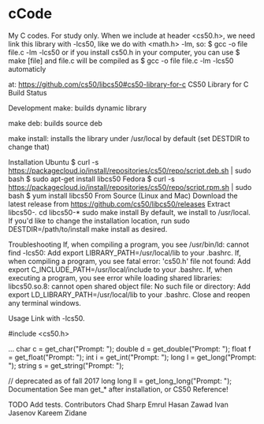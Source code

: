 # cCode
My C codes. For study only.
When we include at header <cs50.h>, we need link this library with -lcs50, like we do with <math.h> -lm, so:
$ gcc -o file file.c -lm -lcs50 
or if you install cs50.h in your computer, you can use 
$ make [file]
and file.c will be compiled as $ gcc -o file file.c -lm -lcs50 automaticly

at: https://github.com/cs50/libcs50#cs50-library-for-c
CS50 Library for C
Build Status

Development
make: builds dynamic library

make deb: builds source deb

make install: installs the library under /usr/local by default (set DESTDIR to change that)

Installation
Ubuntu
$ curl -s https://packagecloud.io/install/repositories/cs50/repo/script.deb.sh | sudo bash
$ sudo apt-get install libcs50
Fedora
$ curl -s https://packagecloud.io/install/repositories/cs50/repo/script.rpm.sh | sudo bash
$ yum install libcs50
From Source (Linux and Mac)
Download the latest release from https://github.com/cs50/libcs50/releases
Extract libcs50-*.*
cd libcs50-*
sudo make install
By default, we install to /usr/local. If you'd like to change the installation location, run sudo DESTDIR=/path/to/install make install as desired.

Troubleshooting
If, when compiling a program, you see /usr/bin/ld: cannot find -lcs50: Add export LIBRARY_PATH=/usr/local/lib to your .bashrc.
If, when compiling a program, you see fatal error: 'cs50.h' file not found: Add export C_INCLUDE_PATH=/usr/local/include to your .bashrc.
If, when executing a program, you see error while loading shared libraries: libcs50.so.8: cannot open shared object file: No such file or directory: Add export LD_LIBRARY_PATH=/usr/local/lib to your .bashrc.
Close and reopen any terminal windows.

Usage
Link with -lcs50.

#include <cs50.h>

...
char c = get_char("Prompt: ");
double d = get_double("Prompt: ");
float f = get_float("Prompt: ");
int i = get_int("Prompt: ");
long l = get_long("Prompt: ");
string s = get_string("Prompt: ");

// deprecated as of fall 2017
long long ll = get_long_long("Prompt: ");
Documentation
See man get_* after installation, or CS50 Reference!

TODO
Add tests.
Contributors
Chad Sharp
Emrul Hasan Zawad
Ivan Jasenov
Kareem Zidane
